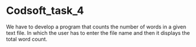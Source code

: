 # Codsoft_task_4
We have to develop a program that counts the number of words in a given text file. In which the user has to enter the file name and then it displays the total word count.
